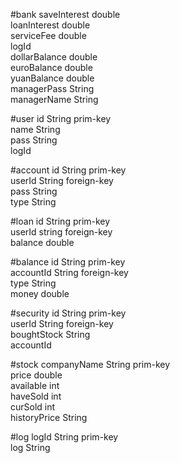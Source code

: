#bank
saveInterest double<br>
loanInterest double<br>
serviceFee double<br>
logId<br>
dollarBalance double<br>
euroBalance double<br>
yuanBalance double<br>
managerPass String<br>
managerName String<br>

#user
id String prim-key<br>
name String<br>
pass String<br>
logId<br>

#account
id String prim-key<br>
userId String foreign-key<br>
pass String<br>
type String<br>

#loan
id String prim-key<br>
userId string foreign-key<br>
balance double<br>

#balance
id String prim-key<br>
accountId String foreign-key<br>
type String<br>
money double<br>

#security
id String prim-key<br>
userId String foreign-key<br>
boughtStock String<br>
accountId<br>

#stock
companyName String prim-key<br>
price double<br>
available int<br>
haveSold int<br>
curSold int<br>
historyPrice String<br>

#log
logId String prim-key<br>
log String<br>
